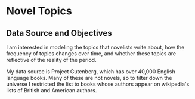 # Novel Topics

## Data Source and Objectives
I am interested in modeling the topics that novelists write about, how the frequency of topics changes over time, and whether these topics are reflective of the reality of the period.

My data source is Project Gutenberg, which has over 40,000 English language books.  Many of these are not novels, so to filter down the universe I restricted the list to books whose authors appear on wikipedia's lists of British and American authors.

